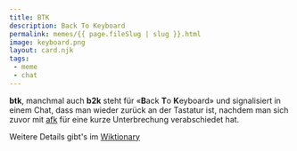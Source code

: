 ```yaml
---
title: BTK
description: Back To Keyboard
permalink: memes/{{ page.fileSlug | slug }}.html
image: keyboard.png
layout: card.njk
tags: 
 - meme
 - chat
---
```

**btk**, manchmal auch **b2k** steht für &laquo;**B**ack **T**o **K**eyboard&raquo;
und signalisiert in einem Chat, dass man wieder zurück an der Tastatur
ist, nachdem man sich zuvor mit [afk](./afk.html) für eine kurze
Unterbrechung verabschiedet hat.

Weitere Details gibt's im [Wiktionary](https://de.wiktionary.org/wiki/btk)
